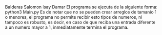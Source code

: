 Balderas Salomon Isay Damar
El programa se ejecuta de la siguiente forma:
python3 Main.py <Tamano del arreglo>
Es de notar que no se pueden crear arreglos de tamanio 1 o menores, el programa no permite recibir esto tipos de numeros, ni tampoco es robusto, es decir, en caso de que reciba una entrada diferente a un numero mayor a 1, inmediatamente termina el programa.
